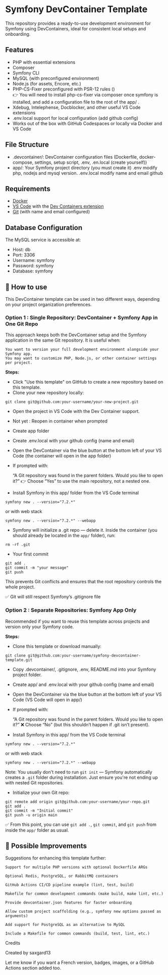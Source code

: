 # Symfony DevContainer Template

This repository provides a ready-to-use development environment for Symfony using DevContainers, ideal for consistent local setups and onboarding.

## Features

- PHP with essential extensions
- Composer
- Symfony CLI
- MySQL (with preconfigured environment)
- Node.js (for assets, Encore, etc.)
- PHP-CS-Fixer preconfigured with PSR-12 rules ()  
👉  You will need to install php-cs-fixer via composer once symfony is installed, and add a configuration file to the root of the app/ .
- Xdebug, Intelephense, Docblocker, and other useful VS Code extensions  
- .env.local support for local configuration (add github config)
- Works out of the box with GitHub Codespaces or locally via Docker and VS Code

## File Structure

- .devcontainer/: DevContainer configuration files (Dockerfile, docker-compose, settings, setup script, .env, .en.local (create yourself))
- app/: Your Symfony project directory (you must create it)
.env modify php, nodejs and mysql version.
.env.local modify name and email github


## Requirements

- [Docker](https://www.docker.com/)
- [VS Code](https://code.visualstudio.com/) with the [Dev Containers extension](https://marketplace.visualstudio.com/items?itemName=ms-vscode-remote.remote-containers)
- [Git](https://git-scm.com/) (with name and email configured)


## Database Configuration

The MySQL service is accessible at:
- Host: db
- Port: 3306
- Username: symfony
- Password: symfony
- Database: symfony


## 🔧 How to use

This DevContainer template can be used in two different ways, depending on your project organization preferences.


### Option 1 : Single Repository: DevContainer + Symfony App in One Git Repo


This approach keeps both the DevContainer setup and the Symfony application in the same Git repository. It is useful when:

    You want to version your full development environment alongside your Symfony app.
    You may want to customize PHP, Node.js, or other container settings per project.

**Steps:**

- Click "Use this template" on GitHub to create a new repository based on this template.
- Clone your new repository locally:

```
git clone git@github.com:your-username/your-new-project.git
```
- Open the project in VS Code with the Dev Container support.
- Not yet : Reopen in container when prompted
- Create app folder
- Create .env.local with your github config (name and email)
- Open the DevContainer via the blue button at the bottom left of your VS Code (the container will open in the app folder) 
- If prompted with:

    “A Git repository was found in the parent folders. Would you like to open it?”
    👉 Choose “Yes” to use the main repository, not a nested one.    
- Install Symfony in this app/ folder from the VS Code terminal

```
symfony new . --version="7.2.*"
```
or with web stack
```
symfony new . --version="7.2.*" --webapp
```

- Symfony will initialize a .git repo — delete it. Inside the container (you should already be located in the `app/` folder), run:
```
rm -rf .git
```
- Your first commit 
```
git add .
git commit -m "your message"
git push
```

This prevents Git conflicts and ensures that the root repository controls the whole project.

✅ Git will still respect Symfony’s .gitignore file


### Option 2  : Separate Repositories: Symfony App Only

Recommended if you want to reuse this template across projects and version only your Symfony code.

**Steps:**

- Clone this template or download manually:

```
git clone git@github.com:your-username/symfony-devcontainer-template.git
```

- Copy .devcontainer/, .gitignore, .env, README.md into your Symfony project folder.
- Create app/ and .env.local with your github config (name and email)
- Open the DevContainer via the blue button at the bottom left of your VS Code (VS Code will open in app/) 
- If prompted with:

    “A Git repository was found in the parent folders. Would you like to open it?”
    ❌ Choose “No” (but this shouldn’t happen if .git isn’t present).  
- Install Symfony in this app/ from the VS Code terminal
```
symfony new . --version="7.2.*"
```
or with web stack
```
symfony new . --version="7.2.*" --webapp
```
Note: You usually don't need to run `git init` — Symfony automatically creates a `.git` folder during installation. Just ensure you're not ending up with nested Git repositories.

- Initialize your own Git repo:

```
git remote add origin git@github.com:your-username/your-repo.git
git add .
git commit -m "Initial commit"
git push -u origin main
```
✅ From this point, you can use `git add .`, `git commit`, and `git push` from inside the `app/` folder as usual.




## 🚀 Possible Improvements

Suggestions for enhancing this template further:


    Support for multiple PHP versions with optional Dockerfile ARGs

    Optional Redis, PostgreSQL, or RabbitMQ containers

    GitHub Actions CI/CD pipeline example (lint, test, build)
    
    Makefile for common development commands (make build, make lint, etc.)

    Provide devcontainer.json features for faster onboarding

    Allow custom project scaffolding (e.g., symfony new options passed as arguments)

    Add support for PostgreSQL as an alternative to MySQL

    Include a Makefile for common commands (build, test, lint, etc.)


Credits

Created by saxgard13

Let me know if you want a French version, badges, images, or a GitHub Actions section added too.
 